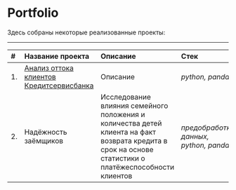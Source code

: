 # Portfolio
Здесь собраны некоторые реализованные проекты:
***
| # | Название проекта | Описание | Стек | 
| :- | :---------------------- | :---------------------- | :---------------------- |
| 1. | [Анализ оттока клиентов Кредитсервисбанка](https://github.com/IGOR-M97/Portfolio/tree/main/KreditserviceBank) | Описание| *python, pandas* |
| 2. | Надёжность заёмщиков | Исследование влияния семейного положения и количества детей клиента на факт возврата кредита в срок на основе статистики о платёжеспособности клиентов | *предобработка данных, python, pandas* |
